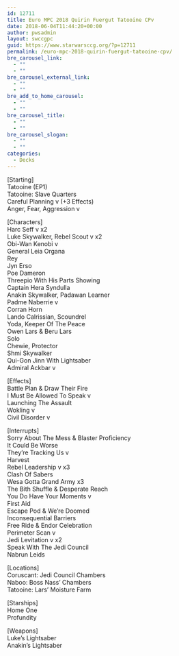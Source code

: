 ```yaml
---
id: 12711
title: Euro MPC 2018 Quirin Fuergut Tatooine CPv
date: 2018-06-04T11:44:20+00:00
author: pwsadmin
layout: swccgpc
guid: https://www.starwarsccg.org/?p=12711
permalink: /euro-mpc-2018-quirin-fuergut-tatooine-cpv/
bre_carousel_link:
  - ""
  - ""
bre_carousel_external_link:
  - ""
  - ""
bre_add_to_home_carousel:
  - ""
  - ""
bre_carousel_title:
  - ""
  - ""
bre_carousel_slogan:
  - ""
  - ""
categories:
  - Decks
---
```

[Starting]  
Tatooine (EP1)  
Tatooine: Slave Quarters  
Careful Planning v (+3 Effects)  
Anger, Fear, Aggression v

[Characters]  
Harc Seff v x2  
Luke Skywalker, Rebel Scout v x2  
Obi-Wan Kenobi v  
General Leia Organa  
Rey  
Jyn Erso  
Poe Dameron  
Threepio With His Parts Showing  
Captain Hera Syndulla  
Anakin Skywalker, Padawan Learner  
Padme Naberrie v  
Corran Horn  
Lando Calrissian, Scoundrel  
Yoda, Keeper Of The Peace  
Owen Lars & Beru Lars  
Solo  
Chewie, Protector  
Shmi Skywalker  
Qui-Gon Jinn With Lightsaber  
Admiral Ackbar v

[Effects]  
Battle Plan & Draw Their Fire  
I Must Be Allowed To Speak v  
Launching The Assault  
Wokling v  
Civil Disorder v

[Interrupts]  
Sorry About The Mess & Blaster Proficiency  
It Could Be Worse  
They’re Tracking Us v  
Harvest  
Rebel Leadership v x3  
Clash Of Sabers  
Wesa Gotta Grand Army x3  
The Bith Shuffle & Desperate Reach  
You Do Have Your Moments v  
First Aid  
Escape Pod & We’re Doomed  
Inconsequential Barriers  
Free Ride & Endor Celebration  
Perimeter Scan v  
Jedi Levitation v x2  
Speak With The Jedi Council  
Nabrun Leids

[Locations]  
Coruscant: Jedi Council Chambers  
Naboo: Boss Nass’ Chambers  
Tatooine: Lars’ Moisture Farm

[Starships]  
Home One  
Profundity

[Weapons]  
Luke’s Lightsaber  
Anakin’s Lightsaber
